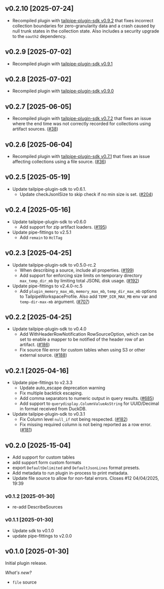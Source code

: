 ## v0.2.10 [2025-07-24]
* Recompiled plugin with [tailpipe-plugin-sdk v0.9.2](https://github.com/turbot/tailpipe-plugin-sdk/blob/develop/CHANGELOG.md#v092-2025-07-24) that fixes incorrect collection boundaries for zero-granularity data and a crash caused by null trunk states in the collection state. Also includes a security upgrade to the `oauth2` dependency.

## v0.2.9 [2025-07-02]
* Recompiled plugin with [tailpipe-plugin-sdk v0.9.1](https://github.com/turbot/tailpipe-plugin-sdk/blob/develop/CHANGELOG.md#v071-2025-07-02) 

## v0.2.8 [2025-07-02]
* Recompiled plugin with [tailpipe-plugin-sdk v0.9.0](https://github.com/turbot/tailpipe-plugin-sdk/blob/develop/CHANGELOG.md#v071-2025-07-02) 

## v0.2.7 [2025-06-05]
* Recompiled plugin with [tailpipe-plugin-sdk v0.7.2](https://github.com/turbot/tailpipe-plugin-sdk/blob/develop/CHANGELOG.md#v072-2025-06-04) that fixes an issue where the end time was not correctly recorded for collections using artifact sources. ([#38](https://github.com/turbot/tailpipe-plugin-core/pull/38))

## v0.2.6 [2025-06-04]
* Recompiled plugin with [tailpipe-plugin-sdk v0.7.1](https://github.com/turbot/tailpipe-plugin-sdk/blob/develop/CHANGELOG.md#v071-2025-06-04) that fixes an issue affecting collections using a file source. ([#36](https://github.com/turbot/tailpipe-plugin-core/pull/36))

## v0.2.5 [2025-05-19]
* Update tailpipe-plugin-sdk to v0.6.1.
  * Update checkJsonlSize to skip check if no min size is set. ([#204](https://github.com/turbot/tailpipe-plugin-sdk/issues/204))

## v0.2.4 [2025-05-16]
* Update tailpipe-plugin-sdk to v0.6.0
  * Add support for zip artifact loaders. ([#195](https://github.com/turbot/tailpipe-plugin-sdk/issues/195))
* Update pipe-fittings to v2.5.1
  * Add `remain` to `HclTag`

## v0.2.3 [2025-04-25]

* Update tailpipe-plugin-sdk to v0.5.0-rc.2
  * When describing a source, include all properties. ([#199](https://github.com/turbot/tailpipe-plugin-sdk/issues/199))
  * Add support for enforcing size limits on temporary directory `max_temp_dir_mb` by limiting total JSONL disk usage. ([#192](https://github.com/turbot/tailpipe-plugin-sdk/issues/192))
* Update pipe-fittings to v2.4.0-rc.5
   * Add `plugin_memory_max_mb`, `memory_max_mb`, `temp_dir_max_mb` options to TailpipeWorkspaceProfile. Also add `TEMP_DIR_MAX_MB` env var and `temp-dir-max-mb` argument. ([#707](https://github.com/turbot/pipe-fittings/issues/707))

## v0.2.2 [2025-04-25]

* Update tailpipe-plugin-sdk to v0.4.0
    * Add WithHeaderRowNotification RowSourceOption, which can be set to enable a mapper to be notified of the header row of an artifact. ([#186](https://github.com/turbot/tailpipe-plugin-sdk/issues/186))
    * Fix source file error for custom tables when using S3 or other external source. ([#188](https://github.com/turbot/tailpipe-plugin-sdk/issues/188))

## v0.2.1 [2025-04-16]

* Update pipe-fittings to v2.3.3    
  * Update auto_escape deprecation warning
  * Fix multiple backtick escaping.
  * Add comma separators to numeric output in query results.  ([#685](https://github.com/turbot/pipe-fittings/issues/685))
  * Add support to `querydisplay.ColumnValueAsString` for UUID/Decimal in format received from DuckDB.
* Update tailpipe-plugin-sdk to v0.3.1
  * Fix Column level `null_if` not being respected. ([#182](https://github.com/turbot/tailpipe-plugin-sdk/issues/182))
  * Fix missing required column is not being reported as a row error.  ([#181](https://github.com/turbot/tailpipe-plugin-sdk/issues/181))

## v0.2.0 [2025-15-04]
* Add support for custom tables
* add support form custom formats
* export `DefaultDelimited` and `DefaultJsonLines` format presets.
* Add metadata to run plugin in-process to print metadata. 
* Update file source to allow for non-fatal errors. Closes #12 04/04/2025, 19:39

 
### v0.1.2 [2025-01-30]
* re-add DescribeSources

### v0.1.1 [2025-01-30]
* Update sdk to v0.1.0
* update pipe-fittings to v2.0.0

## v0.1.0 [2025-01-30]

Initial plugin release.

_What's new?_

- `file` source  
